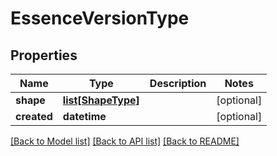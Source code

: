 # EssenceVersionType

## Properties
Name | Type | Description | Notes
------------ | ------------- | ------------- | -------------
**shape** | [**list[ShapeType]**](ShapeType.md) |  | [optional] 
**created** | **datetime** |  | [optional] 

[[Back to Model list]](../README.md#documentation-for-models) [[Back to API list]](../README.md#documentation-for-api-endpoints) [[Back to README]](../README.md)


